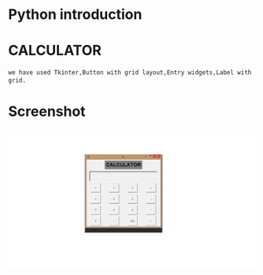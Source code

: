 # Python introduction
# CALCULATOR
```
we have used Tkinter,Button with grid layout,Entry widgets,Label with grid.
```
# Screenshot
![alt text](https://github.com/NishantTomar/CALCULATOR/blob/master/CALCULATOR.png)
